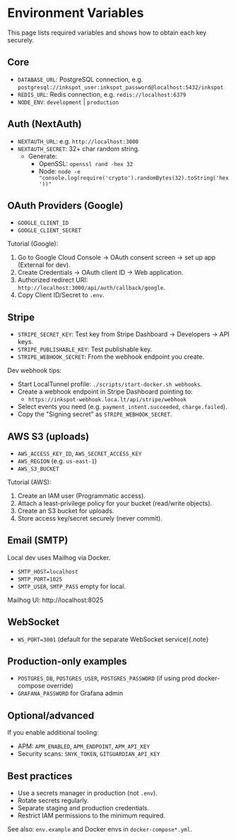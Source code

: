 # Environment Variables

This page lists required variables and shows how to obtain each key securely.

## Core
- `DATABASE_URL`: PostgreSQL connection, e.g. `postgresql://inkspot_user:inkspot_password@localhost:5432/inkspot`
- `REDIS_URL`: Redis connection, e.g. `redis://localhost:6379`
- `NODE_ENV`: `development` | `production`

## Auth (NextAuth)
- `NEXTAUTH_URL`: e.g. `http://localhost:3000`
- `NEXTAUTH_SECRET`: 32+ char random string.
  - Generate:
    - OpenSSL: `openssl rand -hex 32`
    - Node: `node -e "console.log(require('crypto').randomBytes(32).toString('hex'))"`

## OAuth Providers (Google)
- `GOOGLE_CLIENT_ID`
- `GOOGLE_CLIENT_SECRET`

Tutorial (Google):
1. Go to Google Cloud Console → OAuth consent screen → set up app (External for dev).
2. Create Credentials → OAuth client ID → Web application.
3. Authorized redirect URI: `http://localhost:3000/api/auth/callback/google`.
4. Copy Client ID/Secret to `.env`.

## Stripe
- `STRIPE_SECRET_KEY`: Test key from Stripe Dashboard → Developers → API keys.
- `STRIPE_PUBLISHABLE_KEY`: Test publishable key.
- `STRIPE_WEBHOOK_SECRET`: From the webhook endpoint you create.

Dev webhook tips:
- Start LocalTunnel profile: `./scripts/start-docker.sh webhooks`.
- Create a webhook endpoint in Stripe Dashboard pointing to:
  - `https://inkspot-webhook.loca.lt/api/stripe/webhook`
- Select events you need (e.g. `payment_intent.succeeded`, `charge.failed`).
- Copy the "Signing secret" as `STRIPE_WEBHOOK_SECRET`.

## AWS S3 (uploads)
- `AWS_ACCESS_KEY_ID`, `AWS_SECRET_ACCESS_KEY`
- `AWS_REGION` (e.g. `us-east-1`)
- `AWS_S3_BUCKET`

Tutorial (AWS):
1. Create an IAM user (Programmatic access).
2. Attach a least-privilege policy for your bucket (read/write objects).
3. Create an S3 bucket for uploads.
4. Store access key/secret securely (never commit).

## Email (SMTP)
Local dev uses Mailhog via Docker.
- `SMTP_HOST=localhost`
- `SMTP_PORT=1025`
- `SMTP_USER`, `SMTP_PASS` empty for local.

Mailhog UI: http://localhost:8025

## WebSocket
- `WS_PORT=3001` (default for the separate WebSocket service){.note}

## Production-only examples
- `POSTGRES_DB`, `POSTGRES_USER`, `POSTGRES_PASSWORD` (if using prod docker-compose override)
- `GRAFANA_PASSWORD` for Grafana admin

## Optional/advanced
If you enable additional tooling:
- APM: `APM_ENABLED`, `APM_ENDPOINT`, `APM_API_KEY`
- Security scans: `SNYK_TOKEN`, `GITGUARDIAN_API_KEY`

## Best practices
- Use a secrets manager in production (not `.env`).
- Rotate secrets regularly.
- Separate staging and production credentials.
- Restrict IAM permissions to the minimum required.

See also: `env.example` and Docker envs in `docker-compose*.yml`.